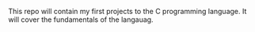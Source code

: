 This repo will contain my first projects to the C programming language. It will cover the fundamentals of the langauag.
